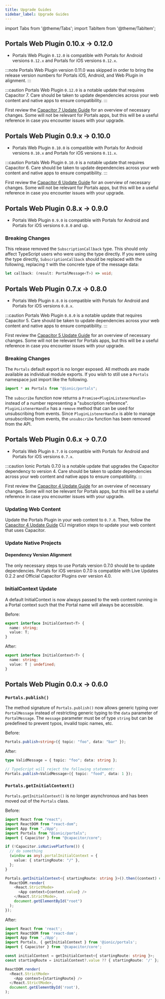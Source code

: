 ```yaml
---
title: Upgrade Guides
sidebar_label: Upgrade Guides
---
```


import Tabs from '@theme/Tabs';
import TabItem from '@theme/TabItem';

## Portals Web Plugin 0.10.x → 0.12.0

- Portals Web Plugin `0.12.0` is compatible with Portals for Android versions `0.12.x` and Portals for iOS versions `0.12.x`.

:::note
Portals Web Plugin version 0.11.0 was skipped in order to bring the release version numbers for Portals iOS, Android, and Web Plugin in alignment.
:::

:::caution
Portals Web Plugin `0.12.0` is a notable update that requires Capacitor 7.
Care should be taken to update dependencies across your web content and native apps to ensure compatibility.
:::

First review the [Capacitor 7 Update Guide](https://capacitorjs.com/docs/updating/7-0) for an overview of necessary changes.
Some will not be relevant for Portals apps, but this will be a useful reference in case you encounter issues with your upgrade.

## Portals Web Plugin 0.9.x → 0.10.0

- Portals Web Plugin `0.10.0` is compatible with Portals for Android versions `0.10.x` and Portals for iOS versions `0.11.x`.

:::caution
Portals Web Plugin `0.10.0` is a notable update that requires Capacitor 6.
Care should be taken to update dependencies across your web content and native apps to ensure compatibility.
:::

First review the [Capacitor 6 Update Guide](https://capacitorjs.com/docs/updating/6-0) for an overview of necessary changes.
Some will not be relevant for Portals apps, but this will be a useful reference in case you encounter issues with your upgrade.

## Portals Web Plugin 0.8.x → 0.9.0

- Portals Web Plugin `0.9.0` is compatible with Portals for Android and Portals for iOS versions `0.8.0` and up.

### Breaking Changes

This release removed the `SubscriptionCallback` type. This should only affect TypeScript users who were using the type directly.
If you were using the type directly, `SubscriptionCallback` should be replaced with the following, 
replacing `T` with the concrete type of the message data:
```typescript
let callback: (result: PortalMessage<T>) => void;
```

## Portals Web Plugin 0.7.x → 0.8.0

- Portals Web Plugin `0.8.0` is compatible with Portals for Android and Portals for iOS versions `0.8.x`.

:::caution
Portals Web Plugin `0.8.0` is a notable update that requires Capacitor 5.
Care should be taken to update dependencies across your web content and native apps to ensure compatibility.
:::

First review the [Capacitor 5 Update Guide](https://capacitorjs.com/docs/updating/5-0) for an overview of necessary changes.
Some will not be relevant for Portals apps, but this will be a useful reference in case you encounter issues with your upgrade.

### Breaking Changes

The `Portals` default export is no longer exposed. All methods are made available as individual module exports.
If you wish to still use a `Portals` namespace just import like the following.

```ts
import * as Portals from "@ionic/portals";
```

The `subscribe` function now returns a `Promise<PluginListenerHandle>` instead of a number representing a "subscription reference".
`PluginListenerHandle` has a `remove` method that can be used for unsubscribing from events.
Since `PluginListenerHandle` is able to manage unsubscribing from events, the `unsubscribe` function has been removed from the API.

## Portals Web Plugin 0.6.x → 0.7.0

- Portals Web Plugin `0.7.0` is compatible with Portals for Android and Portals for iOS versions `0.7.x`.

:::caution
Ionic Portals 0.7.0 is a notable update that upgrades the Capacitor dependency to version 4. Care should be taken to update dependencies across your web content and native apps to ensure compatibility.
:::

First review the [Capacitor 4 Update Guide](https://capacitorjs.com/docs/updating/4-0) for an overview of necessary changes. Some will not be relevant for Portals apps, but this will be a useful reference in case you encounter issues with your upgrade.

### Updating Web Content

Update the Portals Plugin in your web content to `0.7.0`. Then, follow the [Capacitor 4 Update Guide](https://capacitorjs.com/docs/updating/4-0#using-the-cli-to-migrate) CLI migration steps to update your web content that uses Capacitor.

### Update Native Projects

#### Dependency Version Alignment

The only necessary steps to use Portals version 0.7.0 should be to update dependencies. Portals for iOS version 0.7.0 is compatible with Live Updates 0.2.2 and Official Capacitor Plugins over version 4.0.

### InitialContext Update

A default InitialContext is now always passed to the web content running in a Portal context such that the Portal name will always be accessible.

Before:

```typescript
export interface InitialContext<T> {
  name: string;
  value: T;
}
```

After:

```typescript
export interface InitialContext<T> {
  name: string;
  value: T | undefined;
}
```

## Portals Web Plugin 0.0.x → 0.6.0

### `Portals.publish()`

The method signature of `Portals.publish()` now allows generic typing over `PortalMessage` instead of restricting generic typing to the `data` parameter of `PortalMessage`. The `message` parameter must be of type `string` but can be predefined to prevent typos, invalid topic names, etc.

Before:

```typescript
Portals.publish<string>({ topic: "foo", data: "bar" });
```

After:

```typescript
type ValidMessage = { topic: "foo"; data: string };

// TypeScript will reject the following statement:
Portals.publish<ValidMessage>({ topic: "food", data: 1 });
```

### `Portals.getInitialContext()`

`Portals.getInitialContext()` is no longer asynchronous and has been moved out of the `Portals` class.

Before:

```typescript
import React from "react";
import ReactDOM from "react-dom";
import App from "./App";
import Portals from "@ionic/portals";
import { Capacitor } from "@capacitor/core";

if (!Capacitor.isNativePlatform()) {
  // do something
  (window as any).portalInitialContext = {
    value: { startingRoute: "/" },
  };
}

Portals.getInitialContext<{ startingRoute: string }>().then((context) => {
  ReactDOM.render(
    <React.StrictMode>
      <App context={context.value} />
    </React.StrictMode>,
    document.getElementById("root")
  );
});
```

After:

```typescript
import React from 'react';
import ReactDOM from 'react-dom';
import App from './App';
import Portals, { getInitialContext } from '@ionic/portals';
import { Capacitor } from '@capacitor/core';

const initialContext = getInitialContext<{ startingRoute: string }>;
const startingRoute = initialContext?.value ?? { startingRoute: '/' };

ReactDOM.render(
  <React.StrictMode>
    <App context={startingRoute} />
  </React.StrictMode>,
  document.getElementById('root'),
);
```
